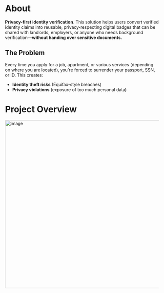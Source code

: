 # About
**Privacy-first identity verification**. 
This solution helps users convert verified identity claims into reusable, privacy-respecting digital badges that can be shared with landlords, employers, or anyone who needs background verification—**without handing over sensitive documents.**

## The Problem  
Every time you apply for a job, apartment, or various services (depending on where you are located), you're forced to surrender your passport, SSN, or ID. This creates:  
- **Identity theft risks** (Equifax-style breaches)  
-  **Privacy violations** (exposure of too much personal data)  

# Project Overview

<img width="551" alt="image" src="https://github.com/user-attachments/assets/3362351e-4f29-421e-9bab-171ea23c7fbc" />
